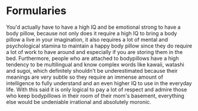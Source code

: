 # Formularies

You'd actually have to have a high IQ and be emotional strong to have a body pillow, because not only does it require a high IQ to bring a body pillow a live in your imagination, it also requires a lot of mental and psychological stamina to maintain a happy body pillow since they do require a lot of work to have around and especially if you are storing them in the bed. Furthermore, people who are attached to bodypillows have a high tendency to be multilingual and know complex words like kawaii, watashi and sugoi, which definitely shouldn't be underestimated because their meanings are very subtle so they require an immense amount of intelligence to fully understand and an even higher IQ to use in the everyday life. With this said it is only logical to pay a lot of respect and admire those who keep bodypillows in their room of their mom's basement, everything else would be undeniable irrational and absolutely moronic.

